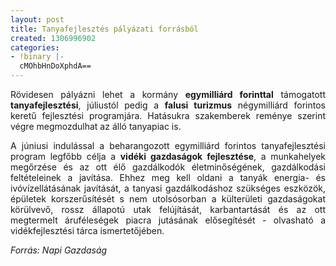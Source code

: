 ```yaml
---
layout: post
title: Tanyafejlesztés pályázati forrásból
created: 1306996902
categories:
- !binary |-
  cMOhbHnDoXphdA==
---
```

<p style="text-align: justify;">Rövidesen pályázni lehet a kormány <strong>egymilliárd forinttal</strong> támogatott <strong>tanyafejlesztési</strong>, júliustól pedig a <strong>falusi turizmus</strong> négymilliárd forintos keretű fejlesztési programjára. Hatásukra szakemberek reménye szerint végre megmozdulhat az álló tanyapiac is.</p><p style="text-align: justify;">A júniusi indulással a beharangozott egymilliárd forintos tanyafejlesztési program legfőbb célja a <strong>vidéki gazdaságok fejlesztése</strong>, a munkahelyek megőrzése és az ott élő gazdálkodók életminőségének, gazdálkodási feltételeinek a javítása. Ehhez meg kell oldani a tanyák energia- és ivóvízellátásának javítását, a tanyasi gazdálkodáshoz szükséges eszközök, épületek korszerűsítését s nem utolsósorban a külterületi gazdaságokat körülvevő, rossz állapotú utak felújítását, karbantartását és az ott megtermelt áruféleségek piacra jutásának elősegítését - olvasható a vidékfejlesztési tárca ismertetőjében. &nbsp;&nbsp;</p><p><em>Forrás: Napi Gazdaság</em></p>
